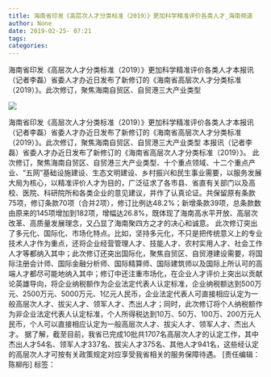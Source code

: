 ```yaml
---
title: 海南省印发《高层次人才分类标准（2019）》更加科学精准评价各类人才_海南频道
author: None
date: 2019-02-25- 07:21
tags: 
categories: 
---
```

海南省印发《高层次人才分类标准（2019）》更加科学精准评价各类人才本报讯（记者李磊）省委人才办近日发布了新修订的《海南省高层次人才分类标准（2019）》。此次修订，聚焦海南自贸区、自贸港三大产业类型
<!-- more -->
                
<img align="center" border="0" src="http://p2.ifengimg.com/a/2016/0810/204c433878d5cf9size1_w16_h16.png" />
                
                
            
海南省印发《高层次人才分类标准（2019）》更加科学精准评价各类人才本报讯（记者李磊）省委人才办近日发布了新修订的《海南省高层次人才分类标准（2019）》。此次修订，聚焦海南自贸区、自贸港三大产业类型
本报讯（记者李磊）省委人才办近日发布了新修订的《海南省高层次人才分类标准（2019）》。
此次修订，聚焦海南自贸区、自贸港三大产业类型、十个重点领域、十二个重点产业、“五网”基础设施建设、生态文明建设、乡村振兴和民生事业需要，以服务发展大局为核心，以精准评价人才为目的，广泛征求了各市县、省直有关部门以及高校、医院、科研院所和各类企业的意见建议，并作了认真论证。共保留原有条款75项，修订条款70项（合并2项），修订比例达48.2%；新增条款39项，总条款数由原来的145项增加到182项，增幅达26.8%，既体现了海南高水平开放、高层次改革、高质量发展理念，又凸显了海南聚四方之才的决心和诚意。
此次修订突出了多元化、国际化、市场化特点。比如，坚持多元化，不只是把传统意义上的专业技术人才作为重点，还将企业经营管理人才、技能人才、农村实用人才、社会工作人才等都纳入其中；此次修订还突出国际化，聚焦自贸区、自贸港建设需要，将国际注册会计师、国际金融分析师、国际精算师、国际建筑师以及国际上所认可的高端人才都尽可能地纳入其中；修订中还注重市场化，在企业人才评价上突出以贡献论英雄导向，将企业纳税额作为企业法定代表人认定标准，企业纳税额达到500万元、2500万元、5000万元、1亿元人民币，企业法定代表人可直接相应认定为一般高层次人才、拔尖人才、领军人才、杰出人才；同时，此次修订将个人纳税额作为非企业法定代表人认定标准，个人所得税达到10万、50万、100万、200万元人民币，个人可以直接相应认定为一般高层次人才、拔尖人才、领军人才、杰出人才。
据了解，截至目前，我省已完成10批共1707名高层次人才的认定工作，其中杰出人才54名、领军人才337名、拔尖人才375名、其他人才941名，这些经认定的高层次人才可按有关政策规定对应享受我省相关的服务保障待遇。
[责任编辑：陈柳彤]
标签：
 
             
